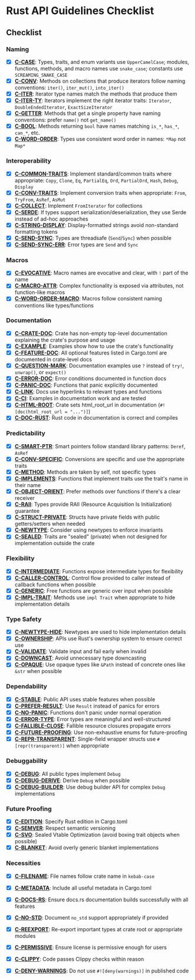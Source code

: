 # Rust API Guidelines Checklist

## Checklist

### Naming

- [x] **[C-CASE](https://rust-lang.github.io/api-guidelines/naming.html#c-case)**: Types, traits, and enum variants use `UpperCamelCase`; modules, functions, methods, and macro names use `snake_case`; constants use `SCREAMING_SNAKE_CASE`
- [x] **[C-CONV](https://rust-lang.github.io/api-guidelines/naming.html#c-conv)**: Methods on collections that produce iterators follow naming conventions: `iter()`, `iter_mut()`, `into_iter()`
- [x] **[C-ITER](https://rust-lang.github.io/api-guidelines/naming.html#c-iter)**: Iterator type names match the methods that produce them
- [x] **[C-ITER-TY](https://rust-lang.github.io/api-guidelines/naming.html#c-iter-ty)**: Iterators implement the right iterator traits: `Iterator`, `DoubleEndedIterator`, `ExactSizeIterator`
- [x] **[C-GETTER](https://rust-lang.github.io/api-guidelines/naming.html#c-getter)**: Methods that get a single property have naming conventions: prefer `name()` not `get_name()`
- [x] **[C-BOOL](https://rust-lang.github.io/api-guidelines/naming.html#c-bool)**: Methods returning `bool` have names matching `is_*`, `has_*`, `can_*`, etc.
- [x] **[C-WORD-ORDER](https://rust-lang.github.io/api-guidelines/naming.html#c-word-order)**: Types use consistent word order in names: `*Map` not `Map*`

### Interoperability

- [x] **[C-COMMON-TRAITS](https://rust-lang.github.io/api-guidelines/interoperability.html#c-common-traits)**: Implement standard/common traits where appropriate: `Copy`, `Clone`, `Eq`, `PartialEq`, `Ord`, `PartialOrd`, `Hash`, `Debug`, `Display`
- [x] **[C-CONV-TRAITS](https://rust-lang.github.io/api-guidelines/interoperability.html#c-conv-traits)**: Implement conversion traits when appropriate: `From`, `TryFrom`, `AsRef`, `AsMut`
- [x] **[C-COLLECT](https://rust-lang.github.io/api-guidelines/interoperability.html#c-collect)**: Implement `FromIterator` for collections
- [x] **[C-SERDE](https://rust-lang.github.io/api-guidelines/interoperability.html#c-serde)**: If types support serialization/deserialization, they use Serde instead of ad-hoc approaches
- [x] **[C-STRING-DISPLAY](https://rust-lang.github.io/api-guidelines/interoperability.html#c-string-display)**: Display-formatted strings avoid non-standard formatting tokens
- [x] **[C-SEND-SYNC](https://rust-lang.github.io/api-guidelines/interoperability.html#c-send-sync)**: Types are threadsafe (`Send`/`Sync`) when possible
- [x] **[C-SEND-SYNC-ERR](https://rust-lang.github.io/api-guidelines/interoperability.html#c-send-sync-err)**: Error types are `Send` and `Sync`

### Macros

- [x] **[C-EVOCATIVE](https://rust-lang.github.io/api-guidelines/macros.html#c-evocative)**: Macro names are evocative and clear, with `!` part of the name
- [x] **[C-MACRO-ATTR](https://rust-lang.github.io/api-guidelines/macros.html#c-macro-attr)**: Complex functionality is exposed via attributes, not function-like macros
- [x] **[C-WORD-ORDER-MACRO](https://rust-lang.github.io/api-guidelines/macros.html#c-word-order-macro)**: Macros follow consistent naming conventions like types/functions

### Documentation

- [x] **[C-CRATE-DOC](https://rust-lang.github.io/api-guidelines/documentation.html#c-crate-doc)**: Crate has non-empty top-level documentation explaining the crate's purpose and usage
- [x] **[C-EXAMPLE](https://rust-lang.github.io/api-guidelines/documentation.html#c-example)**: Examples show how to use the crate's functionality
- [x] **[C-FEATURE-DOC](https://rust-lang.github.io/api-guidelines/documentation.html#c-feature-doc)**: All optional features listed in Cargo.toml are documented in crate-level docs
- [x] **[C-QUESTION-MARK](https://rust-lang.github.io/api-guidelines/documentation.html#c-question-mark)**: Documentation examples use `?` instead of `try!`, `unwrap()`, or `expect()`
- [x] **[C-ERROR-DOC](https://rust-lang.github.io/api-guidelines/documentation.html#c-error-doc)**: Error conditions documented in function docs
- [x] **[C-PANIC-DOC](https://rust-lang.github.io/api-guidelines/documentation.html#c-panic-doc)**: Functions that panic explicitly documented
- [x] **[C-LINK](https://rust-lang.github.io/api-guidelines/documentation.html#c-link)**: Docs use hyperlinks to relevant types and functions
- [x] **[C-CI](https://rust-lang.github.io/api-guidelines/documentation.html#c-ci)**: Examples in documentation work and are tested
- [x] **[C-HTML-ROOT](https://rust-lang.github.io/api-guidelines/documentation.html#c-html-root)**: Crate sets html_root_url in documentation (`#![doc(html_root_url = "...")]`)
- [x] **[C-DOC-RUST](https://rust-lang.github.io/api-guidelines/documentation.html#c-doc-rust)**: Rust code in documentation is correct and compiles

### Predictability

- [x] **[C-SMART-PTR](https://rust-lang.github.io/api-guidelines/predictability.html#c-smart-ptr)**: Smart pointers follow standard library patterns: `Deref`, `AsRef`
- [x] **[C-CONV-SPECIFIC](https://rust-lang.github.io/api-guidelines/predictability.html#c-conv-specific)**: Conversions are specific and use the appropriate traits
- [x] **[C-METHOD](https://rust-lang.github.io/api-guidelines/predictability.html#c-method)**: Methods are taken by self, not specific types
- [x] **[C-IMPLEMENTS](https://rust-lang.github.io/api-guidelines/predictability.html#c-implements)**: Functions that implement traits use the trait's name in their name
- [x] **[C-OBJECT-ORIENT](https://rust-lang.github.io/api-guidelines/predictability.html#c-object-orient)**: Prefer methods over functions if there's a clear receiver
- [x] **[C-RAII](https://rust-lang.github.io/api-guidelines/predictability.html#c-raii)**: Types provide RAII (Resource Acquisition Is Initialization) guarantee
- [x] **[C-STRUCT-PRIVATE](https://rust-lang.github.io/api-guidelines/predictability.html#c-struct-private)**: Structs have private fields with public getters/setters when needed
- [x] **[C-NEWTYPE](https://rust-lang.github.io/api-guidelines/predictability.html#c-newtype)**: Consider using newtypes to enforce invariants
- [x] **[C-SEALED](https://rust-lang.github.io/api-guidelines/predictability.html#c-sealed)**: Traits are "sealed" (private) when not designed for implementation outside the crate

### Flexibility

- [x] **[C-INTERMEDIATE](https://rust-lang.github.io/api-guidelines/flexibility.html#c-intermediate)**: Functions expose intermediate types for flexibility
- [x] **[C-CALLER-CONTROL](https://rust-lang.github.io/api-guidelines/flexibility.html#c-caller-control)**: Control flow provided to caller instead of callback functions when possible
- [x] **[C-GENERIC](https://rust-lang.github.io/api-guidelines/flexibility.html#c-generic)**: Free functions are generic over input when possible
- [x] **[C-IMPL-TRAIT](https://rust-lang.github.io/api-guidelines/flexibility.html#c-impl-trait)**: Methods use `impl Trait` when appropriate to hide implementation details

### Type Safety

- [x] **[C-NEWTYPE-HIDE](https://rust-lang.github.io/api-guidelines/type-safety.html#c-newtype-hide)**: Newtypes are used to hide implementation details
- [x] **[C-OWNERSHIP](https://rust-lang.github.io/api-guidelines/type-safety.html#c-ownership)**: APIs use Rust's ownership system to ensure correct use
- [x] **[C-VALIDATE](https://rust-lang.github.io/api-guidelines/type-safety.html#c-validate)**: Validate input and fail early when invalid
- [x] **[C-DOWNCAST](https://rust-lang.github.io/api-guidelines/type-safety.html#c-downcast)**: Avoid unnecessary type downcasting
- [x] **[C-OPAQUE](https://rust-lang.github.io/api-guidelines/type-safety.html#c-opaque)**: Use opaque types like `&Path` instead of concrete ones like `&str` when possible

### Dependability

- [x] **[C-STABLE](https://rust-lang.github.io/api-guidelines/dependability.html#c-stable)**: Public API uses stable features when possible
- [x] **[C-PREFER-RESULT](https://rust-lang.github.io/api-guidelines/dependability.html#c-prefer-result)**: Use `Result` instead of panics for errors
- [x] **[C-NO-PANIC](https://rust-lang.github.io/api-guidelines/dependability.html#c-no-panic)**: Functions don't panic under normal operation
- [x] **[C-ERROR-TYPE](https://rust-lang.github.io/api-guidelines/dependability.html#c-error-type)**: Error types are meaningful and well-structured
- [x] **[C-FALLIBLE-CLOSE](https://rust-lang.github.io/api-guidelines/dependability.html#c-fallible-close)**: Fallible resource closures propagate errors
- [x] **[C-FUTURE-PROOFING](https://rust-lang.github.io/api-guidelines/dependability.html#c-future-proofing)**: Use non-exhaustive enums for future-proofing
- [x] **[C-REPR-TRANSPARENT](https://rust-lang.github.io/api-guidelines/dependability.html#c-repr-transparent)**: Single-field wrapper structs use `#[repr(transparent)]` when appropriate

### Debuggability

- [x] **[C-DEBUG](https://rust-lang.github.io/api-guidelines/debuggability.html#c-debug)**: All public types implement `Debug`
- [x] **[C-DEBUG-DERIVE](https://rust-lang.github.io/api-guidelines/debuggability.html#c-debug-derive)**: Derive `Debug` when possible
- [x] **[C-DEBUG-BUILDER](https://rust-lang.github.io/api-guidelines/debuggability.html#c-debug-builder)**: Use debug builder API for complex `Debug` implementations

### Future Proofing

- [x] **[C-EDITION](https://rust-lang.github.io/api-guidelines/future-proofing.html#c-edition)**: Specify Rust edition in Cargo.toml
- [x] **[C-SEMVER](https://rust-lang.github.io/api-guidelines/future-proofing.html#c-semver)**: Respect semantic versioning
- [x] **[C-SVO](https://rust-lang.github.io/api-guidelines/future-proofing.html#c-svo)**: Sealed Vtable Optimization (avoid boxing trait objects when possible)
- [x] **[C-BLANKET](https://rust-lang.github.io/api-guidelines/future-proofing.html#c-blanket)**: Avoid overly generic blanket implementations

### Necessities

- [x] **[C-FILENAME](https://rust-lang.github.io/api-guidelines/necessities.html#c-filename)**: File names follow crate name in `kebab-case`
- [x] **[C-METADATA](https://rust-lang.github.io/api-guidelines/necessities.html#c-metadata)**: Include all useful metadata in Cargo.toml
- [x] **[C-DOCS-RS](https://rust-lang.github.io/api-guidelines/necessities.html#c-docs-rs)**: Ensure docs.rs documentation builds successfully with all features
- [x] **[C-NO-STD](https://rust-lang.github.io/api-guidelines/necessities.html#c-no-std)**: Document `no_std` support appropriately if provided
- [x] **[C-REEXPORT](https://rust-lang.github.io/api-guidelines/necessities.html#c-reexport)**: Re-export important types at crate root or appropriate modules
- [x] **[C-PERMISSIVE](https://rust-lang.github.io/api-guidelines/necessities.html#c-permissive)**: Ensure license is permissive enough for users
- [x] **[C-CLIPPY](https://rust-lang.github.io/api-guidelines/necessities.html#c-clippy)**: Code passes Clippy checks within reason
- [x] **[C-DENY-WARNINGS](https://rust-lang.github.io/api-guidelines/necessities.html#c-deny-warnings)**: Do not use
  `#![deny(warnings)]` in published code


